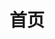 ---
home: true
layout: Blog
icon: home
title: 首页

heroImage: /logo.svg

bgImage: https://tva1.sinaimg.cn/large/84fae4c3ly1h8yugtxwerj23ii2c2av1.jpg
heroText: '度达科技'
tagline: 'DuDa'
heroFullScreen: true
projects:
  - name: 联系我们
    desc: 添加微信
    link: /goods/demo1/1  
  - name: 所有商品
    link: /article
  - name: 所有品类
    link: /category

footer: 洛阳度达科技实业有限公司
---